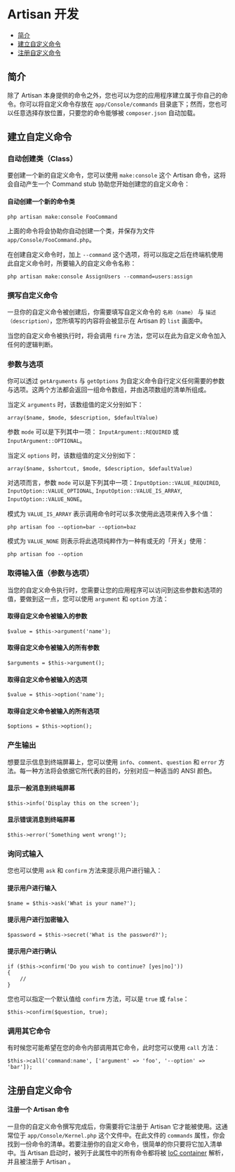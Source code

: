 # Artisan 开发

- [简介](#introduction)
- [建立自定义命令](#building-a-command)
- [注册自定义命令](#registering-commands)

<a name="introduction"></a>
## 简介

除了 Artisan 本身提供的命令之外，您也可以为您的应用程序建立属于你自己的命令。你可以将自定义命令存放在 `app/Console/commands` 目录底下；然而，您也可以任意选择存放位置，只要您的命令能够被 `composer.json` 自动加载。

<a name="building-a-command"></a>
## 建立自定义命令

### 自动创建类（Class）

要创建一个新的自定义命令，您可以使用 `make:console` 这个 Artisan 命令，这将会自动产生一个 Command stub 协助您开始创建您的自定义命令：

#### 自动创建一个新的命令类

	php artisan make:console FooCommand

上面的命令将会协助你自动创建一个类，并保存为文件 `app/Console/FooCommand.php`。

在创建自定义命令时，加上 `--command` 这个选项，将可以指定之后在终端机使用此自定义命令时，所要输入的自定义命令名称：

	php artisan make:console AssignUsers --command=users:assign

### 撰写自定义命令

一旦你的自定义命令被创建后，你需要填写自定义命令的 `名称（name）` 与 `描述（description）`，您所填写的内容将会被显示在 Artisan 的 `list` 画面中。

当您的自定义命令被执行时，将会调用 `fire` 方法，您可以在此为自定义命令加入任何的逻辑判断。

### 参数与选项

你可以透过 `getArguments` 与 `getOptions` 为自定义命令自行定义任何需要的参数与选项。这两个方法都会返回一组命令数组，并由选项数组的清单所组成。

当定义 `arguments` 时，该数组值的定义分别如下：

	array($name, $mode, $description, $defaultValue)

参数 `mode` 可以是下列其中一项： `InputArgument::REQUIRED` 或 `InputArgument::OPTIONAL`。

当定义 `options` 时，该数组值的定义分别如下：

	array($name, $shortcut, $mode, $description, $defaultValue)

对选项而言，参数 `mode` 可以是下列其中一项：`InputOption::VALUE_REQUIRED`, `InputOption::VALUE_OPTIONAL`, `InputOption::VALUE_IS_ARRAY`, `InputOption::VALUE_NONE`。

模式为 `VALUE_IS_ARRAY` 表示调用命令时可以多次使用此选项来传入多个值：

	php artisan foo --option=bar --option=baz

模式为 `VALUE_NONE` 则表示将此选项纯粹作为一种有或无的「开关」使用：

	php artisan foo --option

### 取得输入值（参数与选项）

当您的自定义命令执行时，您需要让您的应用程序可以访问到这些参数和选项的值，要做到这一点，您可以使用 `argument` 和 `option` 方法：

#### 取得自定义命令被输入的参数

	$value = $this->argument('name');

#### 取得自定义命令被输入的所有参数

	$arguments = $this->argument();

#### 取得自定义命令被输入的选项

	$value = $this->option('name');

#### 取得自定义命令被输入的所有选项

	$options = $this->option();

### 产生输出

想要显示信息到终端屏幕上，您可以使用 `info`、`comment`、`question` 和 `error` 方法。每一种方法将会依据它所代表的目的，分别对应一种适当的 ANSI 颜色。

#### 显示一般消息到终端屏幕

	$this->info('Display this on the screen');

#### 显示错误消息到终端屏幕

	$this->error('Something went wrong!');

### 询问式输入

您也可以使用 `ask` 和 `confirm` 方法来提示用户进行输入：

#### 提示用户进行输入

	$name = $this->ask('What is your name?');

#### 提示用户进行加密输入

	$password = $this->secret('What is the password?');

#### 提示用户进行确认

	if ($this->confirm('Do you wish to continue? [yes|no]'))
	{
		//
	}

您也可以指定一个默认值给 `confirm` 方法，可以是 `true` 或 `false`：

	$this->confirm($question, true);

### 调用其它命令

有时候您可能希望在您的命令内部调用其它命令，此时您可以使用 `call` 方法：

	$this->call('command:name', ['argument' => 'foo', '--option' => 'bar']);

<a name="registering-commands"></a>
## 注册自定义命令

#### 注册一个 Artisan 命令

一旦你的自定义命令撰写完成后，你需要将它注册于 Artisan 它才能被使用。这通常位于 `app/Console/Kernel.php` 这个文件中。在此文件的 `commands` 属性，你会找到一份命令的清单。若要注册你的自定义命令，很简单的你只要将它加入清单中。当 Artisan 启动时，被列于此属性中的所有命令都将被 [IoC container](/docs/5.0/container) 解析，并且被注册于 Artisan 。
